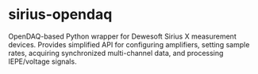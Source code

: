 # sirius-opendaq
OpenDAQ-based Python wrapper for Dewesoft Sirius X measurement devices. Provides simplified API for configuring amplifiers, setting sample rates, acquiring synchronized multi-channel data, and processing IEPE/voltage signals.
